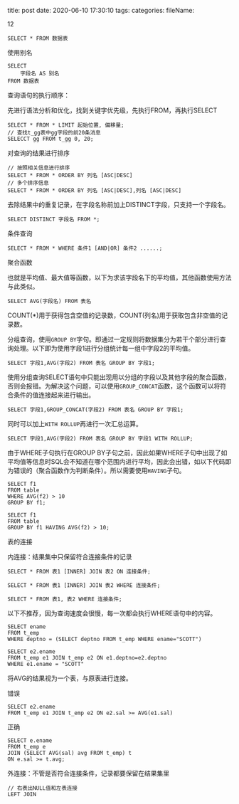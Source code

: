 title: post
date: 2020-06-10 17:30:10
tags:
categories:
fileName:

12

```
SELECT * FROM 数据表
```

使用别名

```
SELECT
	字段名 AS 别名
FROM 数据表
```



查询语句的执行顺序：

先进行语法分析和优化，找到关键字优先级，先执行FROM，再执行SELECT



```
SELECT * FROM * LIMIT 起始位置, 偏移量;
// 查找t_gg表中gg字段的前20条消息
SELECCT gg FROM t_gg 0, 20;
```



对查询的结果进行排序

```
// 按照相关信息进行排序
SELECT * FROM * ORDER BY 列名 [ASC|DESC]
// 多个排序信息
SELECT * FROM * ORDER BY 列名 [ASC|DESC],列名 [ASC|DESC]
```



去除结果中的重复记录，在字段名称前加上DISTINCT字段，只支持一个字段名。

```
SELECT DISTINCT 字段名 FROM *;
```

条件查询

```
SELECT * FROM * WHERE 条件1 [AND|OR] 条件2 ......;
```



聚合函数

也就是平均值、最大值等函数，以下为求该字段名下的平均值，其他函数使用方法与此类似。

```
SELECT AVG(字段名) FROM 表名
```

COUNT(*)用于获得包含空值的记录数，COUNT(列名)用于获取包含非空值的记录数。



分组查询，使用`GROUP BY`字句。即通过一定规则将数据集分为若干个部分进行查询处理。以下即为使用字段1进行分组统计每一组中字段2的平均值。

```
SELECT 字段1,AVG(字段2) FROM 表名 GROUP BY 字段1;
```

使用分组查询SELECT语句中只能出现用以分组的字段以及其他字段的聚合函数，否则会报错。为解决这个问题，可以使用`GROUP_CONCAT`函数，这个函数可以将符合条件的值连接起来进行输出。

```
SELECT 字段1,GROUP_CONCAT(字段2) FROM 表名 GROUP BY 字段1;
```



同时可以加上`WITH ROLLUP`再进行一次汇总运算。

```
SELECT 字段1,AVG(字段2) FROM 表名 GROUP BY 字段1 WITH ROLLUP;
```



 

由于WHERE子句执行在GROUP BY子句之前，因此如果WHERE子句中出现了如平均值等信息时SQL会不知道在哪个范围内进行平均，因此会出错，如以下代码即为错误的（聚合函数作为判断条件）。所以需要使用`HAVING`子句。

```
SELECT f1
FROM table
WHERE AVG(f2) > 10
GROUP BY f1;
```

```
SELECT f1
FROM table
GROUP BY f1 HAVING AVG(f2) > 10;
```





表的连接

内连接：结果集中只保留符合连接条件的记录

```
SELECT * FROM 表1 [INNER] JOIN 表2 ON 连接条件;

SELECT * FROM 表1 [INNER] JOIN 表2 WHERE 连接条件;

SELECT * FROM 表1, 表2 WHERE 连接条件;
```



以下不推荐，因为查询速度会很慢，每一次都会执行WHERE语句中的内容。

```
SELECT ename 
FROM t_emp
WHERE deptno = (SELECT deptno FROM t_emp WHERE ename="SCOTT")
```



```
SELECT e2.ename
FROM t_emp e1 JOIN t_emp e2 ON e1.deptno=e2.deptno
WHERE e1.ename = "SCOTT"
```



将AVG的结果视为一个表，与原表进行连接。

错误

```
SELECT e2.ename
FROM t_emp e1 JOIN t_emp e2 ON e2.sal >= AVG(e1.sal)
```

正确

```
SELECT e.ename
FROM t_emp e 
JOIN (SELECT AVG(sal) avg FROM t_emp) t
ON e.sal >= t.avg;
```



外连接：不管是否符合连接条件，记录都要保留在结果集里

```
// 右表出NULL值和左表连接
LEFT JOIN 
```

